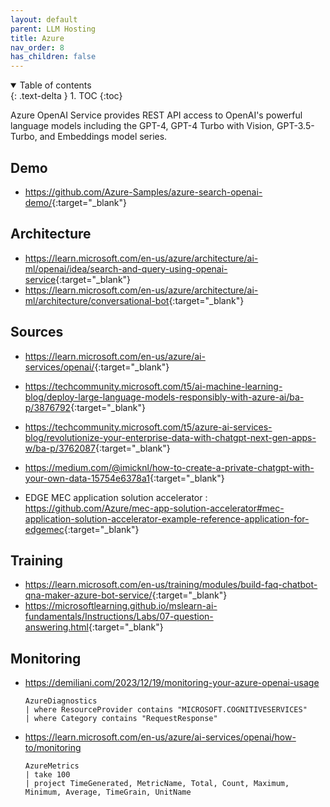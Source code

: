 ```yaml
---
layout: default
parent: LLM Hosting
title: Azure
nav_order: 8
has_children: false
---
```


<details open markdown="block">
  <summary>
    Table of contents
  </summary>
  {: .text-delta }
1. TOC
{:toc}
</details>

Azure OpenAI Service provides REST API access to OpenAI's powerful language models including the GPT-4, GPT-4 Turbo with Vision, GPT-3.5-Turbo, and Embeddings model series.

## Demo

- <https://github.com/Azure-Samples/azure-search-openai-demo/>{:target="_blank"}

## Architecture

- <https://learn.microsoft.com/en-us/azure/architecture/ai-ml/openai/idea/search-and-query-using-openai-service>{:target="_blank"}
- <https://learn.microsoft.com/en-us/azure/architecture/ai-ml/architecture/conversational-bot>{:target="_blank"}

## Sources

- <https://learn.microsoft.com/en-us/azure/ai-services/openai/>{:target="_blank"}

- <https://techcommunity.microsoft.com/t5/ai-machine-learning-blog/deploy-large-language-models-responsibly-with-azure-ai/ba-p/3876792>{:target="_blank"}
- <https://techcommunity.microsoft.com/t5/azure-ai-services-blog/revolutionize-your-enterprise-data-with-chatgpt-next-gen-apps-w/ba-p/3762087>{:target="_blank"}
- <https://medium.com/@imicknl/how-to-create-a-private-chatgpt-with-your-own-data-15754e6378a1>{:target="_blank"}

- EDGE MEC application solution accelerator : <https://github.com/Azure/mec-app-solution-accelerator#mec-application-solution-accelerator-example-reference-application-for-edgemec>{:target="_blank"}

## Training

- <https://learn.microsoft.com/en-us/training/modules/build-faq-chatbot-qna-maker-azure-bot-service/>{:target="_blank"}
- <https://microsoftlearning.github.io/mslearn-ai-fundamentals/Instructions/Labs/07-question-answering.html>{:target="_blank"}

## Monitoring

- <https://demiliani.com/2023/12/19/monitoring-your-azure-openai-usage>

  ``` kusto
  AzureDiagnostics
  | where ResourceProvider contains "MICROSOFT.COGNITIVESERVICES"
  | where Category contains "RequestResponse"
  ```

- <https://learn.microsoft.com/en-us/azure/ai-services/openai/how-to/monitoring>

  ``` kusto
  AzureMetrics
  | take 100
  | project TimeGenerated, MetricName, Total, Count, Maximum, Minimum, Average, TimeGrain, UnitName
  ```
